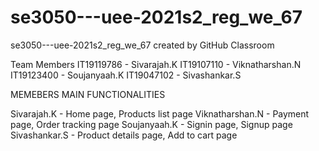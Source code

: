 # se3050---uee-2021s2_reg_we_67
se3050---uee-2021s2_reg_we_67 created by GitHub Classroom

Team Members
IT19119786 - Sivarajah.K
IT19107110 - Viknatharshan.N
IT19123400 - Soujanyaah.K
IT19047102 - Sivashankar.S

MEMEBERS MAIN FUNCTIONALITIES

Sivarajah.K - Home page, Products list page
Viknatharshan.N - Payment page, Order tracking page
Soujanyaah.K - Signin page, Signup page
Sivashankar.S - Product details page, Add to cart page
